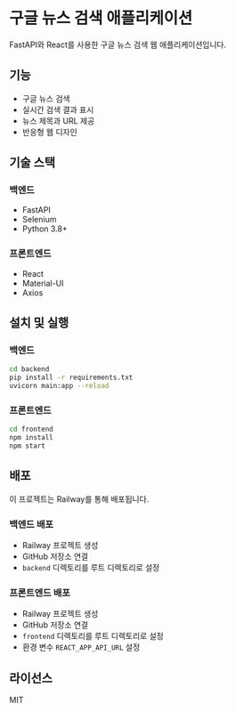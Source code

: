 # 구글 뉴스 검색 애플리케이션

FastAPI와 React를 사용한 구글 뉴스 검색 웹 애플리케이션입니다.

## 기능

- 구글 뉴스 검색
- 실시간 검색 결과 표시
- 뉴스 제목과 URL 제공
- 반응형 웹 디자인

## 기술 스택

### 백엔드
- FastAPI
- Selenium
- Python 3.8+

### 프론트엔드
- React
- Material-UI
- Axios

## 설치 및 실행

### 백엔드
```bash
cd backend
pip install -r requirements.txt
uvicorn main:app --reload
```

### 프론트엔드
```bash
cd frontend
npm install
npm start
```

## 배포

이 프로젝트는 Railway를 통해 배포됩니다.

### 백엔드 배포
- Railway 프로젝트 생성
- GitHub 저장소 연결
- `backend` 디렉토리를 루트 디렉토리로 설정

### 프론트엔드 배포
- Railway 프로젝트 생성
- GitHub 저장소 연결
- `frontend` 디렉토리를 루트 디렉토리로 설정
- 환경 변수 `REACT_APP_API_URL` 설정

## 라이선스

MIT 